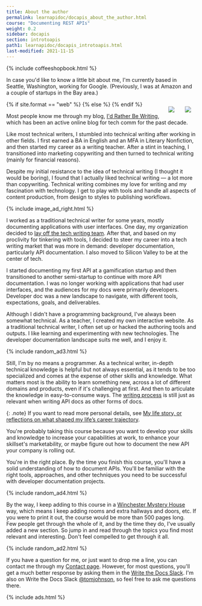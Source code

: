 ```yaml
---
title: About the author
permalink: learnapidoc/docapis_about_the_author.html
course: "Documenting REST APIs"
weight: 0.2
sidebar: docapis
section: introtoapis
path1: learnapidoc/docapis_introtoapis.html
last-modified: 2021-11-15
---
```


{% include coffeeshopbook.html %}

In case you'd like to know a little bit about me, I'm currently based in Seattle, Washington, working for Google. (Previously, I was at Amazon and a couple of startups in the Bay area.)

{% if site.format == "web" %}<img src="{{site.api_media}}/tomjohnson.jpg" class="small" style="float: right; padding:1em;"/>
{% else %}
<img src="{{site.api_media}}/tomjohnsonsmall.jpg" class="small" style="float: right; padding:1em;"/>
{% endif %}

Most people know me through my blog, [I'd Rather Be Writing](https://idratherbewriting.com), which has been an active online blog for tech comm for the past decade.

Like most technical writers, I stumbled into technical writing after working in other fields. I first earned a BA in English and an MFA in Literary Nonfiction, and then started my career as a writing teacher. After a stint in teaching, I transitioned into marketing copywriting and then turned to technical writing (mainly for financial reasons).

Despite my initial resistance to the idea of technical writing (I thought it would be boring), I found that I actually liked technical writing &mdash; a lot more than copywriting. Technical writing combines my love for writing and my fascination with technology. I get to play with tools and handle all aspects of content production, from design to styles to publishing workflows.

{% include image_ad_right.html %}

I worked as a traditional technical writer for some years, mostly documenting applications with user interfaces. One day, my organization decided to [lay off the tech writing team](https://idratherbewriting.com/blog/reflecting-seven-years-later-about-layoff-intro/). After that, and based on my proclivity for tinkering with tools, I decided to steer my career into a tech writing market that was more in demand: developer documentation, particularly API documentation. I also moved to Silicon Valley to be at the center of tech.

I started documenting my first API at a gamification startup and then transitioned to another semi-startup to continue with more API documentation. I was no longer working with applications that had user interfaces, and the audiences for my docs were primarily developers. Developer doc was a new landscape to navigate, with different tools, expectations, goals, and deliverables.

Although I didn't have a programming background, I've always been somewhat technical. As a teacher, I created my own interactive website. As a traditional technical writer, I often set up or hacked the authoring tools and outputs. I like learning and experimenting with new technologies. The developer documentation landscape suits me well, and I enjoy it.

{% include random_ad3.html %}

Still, I'm by no means a programmer. As a technical writer, in-depth technical knowledge is helpful but not always essential, as it tends to be too specialized and comes at the expense of other skills and knowledge. What matters most is the ability to learn something new, across a lot of different domains and products, even if it's challenging at first. And then to articulate the knowledge in easy-to-consume ways. The [writing process](docapis_writing_process_overview.html) is still just as relevant when writing API docs as other forms of docs.

{: .note}
If you want to read more personal details, see [My life story, or reflections on what shaped my life’s career trajectory](https://idratherbewriting.com/blog/life-story-what-shapes-your-lifes-trajectory/).


You're probably taking this course because you want to develop your skills and knowledge to increase your capabilities at work, to enhance your skillset's marketability, or maybe figure out how to document the new API your company is rolling out.

You're in the right place. By the time you finish this course, you'll have a solid understanding of how to document APIs. You'll be familiar with the right tools, approaches, and other techniques you need to be successful with developer documentation projects.

{% include random_ad4.html %}

By the way, I keep adding to this course in a [Winchester Mystery House](https://www.winchestermysteryhouse.com/sarahs-story/) way, which means I keep adding rooms and extra hallways and doors, etc. If you were to print it out, the course would be more than 500 pages long. Few people get through the whole of it, and by the time they do, I've usually added a new section. So jump in and read through the topics you find most relevant and interesting. Don't feel compelled to get through it all.

{% include random_ad2.html %}

If you have a question for me, or just want to drop me a line, you can contact me through my [Contact page](https://idratherbewriting.com/contact/). However, for most questions, you'll get a much better response by asking them in the [Write the Docs Slack](https://www.writethedocs.org/slack/). I'm also on Write the Docs Slack [@tomjohnson](https://writethedocs.slack.com/team/tomjohnson), so feel free to ask me questions there.

{% include ads.html %}
